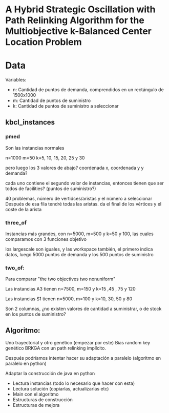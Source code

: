 # A Hybrid Strategic Oscillation with Path Relinking Algorithm for the Multiobjective k-Balanced Center Location Problem

# Data
Variables:
* n: Cantidad de puntos de demanda, comprendidos en un rectángulo de 1500x1000 
* m: Cantidad de puntos de suministro
* k: Cantidad de puntos de suministro a seleccionar



## kbcl_instances

### pmed
Son las instancias normales

n=1000
m=50
k=5, 10, 15, 20, 25 y 30

pero luego los 3 valores de abajo?
coordenada x, coordenada y y demanda?

cada uno contiene el segundo valor de instancias, entonces tienen que ser todos de facilities? (puntos de suministro?)

40 problemas, número de vertidces/aristas y el número a seleccionar
Después de esa fila tendré todas las aristas. da el final de los vértices y el coste de la arista


### three_of
Instancias más grandes, con n=5000, m=500 y k=50 y 100, las cuales comparamos con 3 funciones objetivo

los largescale son iguales, y las workspace también, el primero indica datos, luego 5000 puntos de demanda y los 500 puntos de suministro

### two_of:
Para comparar "the two objectives two nonuniform"

Las instancias A3 tienen n=7500, m=150 y k=15 ,45 , 75 y 120

Las instancias S1 tienen n=5000, m=100 y k=10, 30, 50 y 80


Son 2 columnas, ¿no existen valores de cantidad a suministrar, o de stock en los puntos de suministro?


## Algoritmo:

Uno trayectorial y otro genético (empezar por este)
Bias random key genético BRKGA con un path relinking implícito.

Después podríamos intentar hacer su adaptación a paralelo (algoritmo en paralelo en python)

Adaptar la construcción de java en python

- Lectura instancias (todo lo necesario que hacer con esta)
- Lectura solución (copiarlas, actualizarlas etc)
- Main con el algoritmo
- Estructuras de construcción
- Estructuras de mejora

